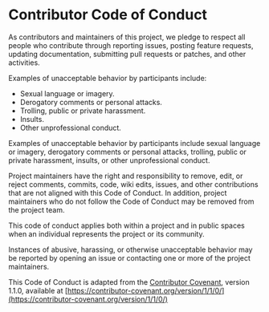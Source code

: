 Contributor Code of Conduct
===========================

As contributors and maintainers of this project, we pledge to respect all
people who contribute through reporting issues, posting feature requests,
updating documentation, submitting pull requests or patches, and other
activities.

Examples of unacceptable behavior by participants include:
- Sexual language or imagery.
- Derogatory comments or personal attacks.
- Trolling, public or private harassment.
- Insults.
- Other unprofessional conduct.

Examples of unacceptable behavior by participants include sexual
language or imagery, derogatory comments or personal attacks, trolling, public
or private harassment, insults, or other unprofessional conduct.

Project maintainers have the right and responsibility to remove, edit, or reject 
comments, commits, code, wiki edits, issues, and other contributions that are not
aligned with this Code of Conduct. In addition, project maintainers who do not
follow the Code of Conduct may be removed from the project team.

This code of conduct applies both within a project and in public spaces when an
individual represents the project or its community.

Instances of abusive, harassing, or otherwise unacceptable behavior may be
reported by opening an issue or contacting one or more of the project maintainers.

This Code of Conduct is adapted from the [Contributor
Covenant](https://contributor-covenant.org/), version 1.1.0, available at
[https://contributor-covenant.org/version/1/1/0/](https://contributor-covenant.org/version/1/1/0/)
